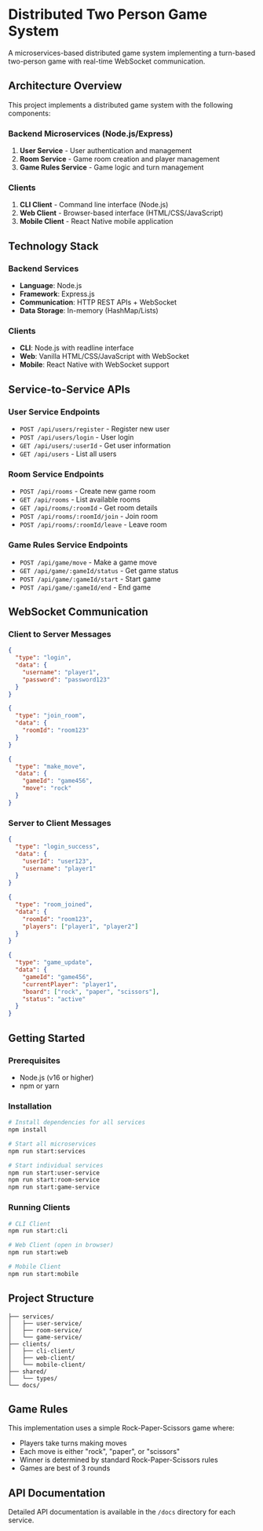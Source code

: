 # Distributed Two Person Game System

A microservices-based distributed game system implementing a turn-based two-person game with real-time WebSocket communication.

## Architecture Overview

This project implements a distributed game system with the following components:

### Backend Microservices (Node.js/Express)
1. **User Service** - User authentication and management
2. **Room Service** - Game room creation and player management  
3. **Game Rules Service** - Game logic and turn management

### Clients
1. **CLI Client** - Command line interface (Node.js)
2. **Web Client** - Browser-based interface (HTML/CSS/JavaScript)
3. **Mobile Client** - React Native mobile application

## Technology Stack

### Backend Services
- **Language**: Node.js
- **Framework**: Express.js
- **Communication**: HTTP REST APIs + WebSocket
- **Data Storage**: In-memory (HashMap/Lists)

### Clients
- **CLI**: Node.js with readline interface
- **Web**: Vanilla HTML/CSS/JavaScript with WebSocket
- **Mobile**: React Native with WebSocket support

## Service-to-Service APIs

### User Service Endpoints
- `POST /api/users/register` - Register new user
- `POST /api/users/login` - User login
- `GET /api/users/:userId` - Get user information
- `GET /api/users` - List all users

### Room Service Endpoints
- `POST /api/rooms` - Create new game room
- `GET /api/rooms` - List available rooms
- `GET /api/rooms/:roomId` - Get room details
- `POST /api/rooms/:roomId/join` - Join room
- `POST /api/rooms/:roomId/leave` - Leave room

### Game Rules Service Endpoints
- `POST /api/game/move` - Make a game move
- `GET /api/game/:gameId/status` - Get game status
- `POST /api/game/:gameId/start` - Start game
- `POST /api/game/:gameId/end` - End game

## WebSocket Communication

### Client to Server Messages
```json
{
  "type": "login",
  "data": {
    "username": "player1",
    "password": "password123"
  }
}

{
  "type": "join_room",
  "data": {
    "roomId": "room123"
  }
}

{
  "type": "make_move",
  "data": {
    "gameId": "game456",
    "move": "rock"
  }
}
```

### Server to Client Messages
```json
{
  "type": "login_success",
  "data": {
    "userId": "user123",
    "username": "player1"
  }
}

{
  "type": "room_joined",
  "data": {
    "roomId": "room123",
    "players": ["player1", "player2"]
  }
}

{
  "type": "game_update",
  "data": {
    "gameId": "game456",
    "currentPlayer": "player1",
    "board": ["rock", "paper", "scissors"],
    "status": "active"
  }
}
```

## Getting Started

### Prerequisites
- Node.js (v16 or higher)
- npm or yarn

### Installation
```bash
# Install dependencies for all services
npm install

# Start all microservices
npm run start:services

# Start individual services
npm run start:user-service
npm run start:room-service  
npm run start:game-service
```

### Running Clients
```bash
# CLI Client
npm run start:cli

# Web Client (open in browser)
npm run start:web

# Mobile Client
npm run start:mobile
```

## Project Structure
```
├── services/
│   ├── user-service/
│   ├── room-service/
│   └── game-service/
├── clients/
│   ├── cli-client/
│   ├── web-client/
│   └── mobile-client/
├── shared/
│   └── types/
└── docs/
```

## Game Rules
This implementation uses a simple Rock-Paper-Scissors game where:
- Players take turns making moves
- Each move is either "rock", "paper", or "scissors"
- Winner is determined by standard Rock-Paper-Scissors rules
- Games are best of 3 rounds

## API Documentation
Detailed API documentation is available in the `/docs` directory for each service.
